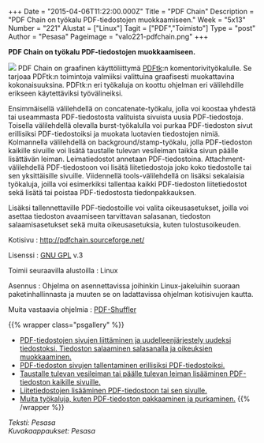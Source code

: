 +++
Date = "2015-04-06T11:22:00.000Z"
Title = "PDF Chain"
Description = "PDF Chain on työkalu PDF-tiedostojen muokkaamiseen."
Week = "5x13"
Number = "221"
Alustat = ["Linux"]
Tagit = ["PDF","Toimisto"]
Type = "post"
Author = "Pesasa"
Pageimage = "valo221-pdfchain.png"
+++


**PDF Chain on työkalu PDF-tiedostojen muokkaamiseen.**

![ ](/images/valo221-pdfchain.png "fig:valo221-pdfchain.png") PDF Chain on
graafinen käyttöliittymä [PDFtk](PDFtk):n
komentorivityökalulle. Se tarjoaa PDFtk:n toimintoja valmiiksi
valittuina graafisesti muokattavina kokonaisuuksina. PDFtk:n eri
työkaluja on koottu ohjelman eri välilehdille erikseen käytettäviksi
työvälineiksi.

Ensimmäisellä välilehdellä on concatenate-työkalu, jolla voi koostaa
yhdestä tai useammasta PDF-tiedostosta valituista sivuista uusia
PDF-tiedostoja. Toisella välilehdellä olevalla burst-työkalulla voi
purkaa PDF-tiedoston sivut erillisiksi PDF-tiedostoiksi ja muokata
luotavien tiedostojen nimiä. Kolmannella välilehdellä on
background/stamp-työkalu, jolla PDF-tiedoston kaikille sivuille voi
lisätä taustalle tulevan vesileiman taikka sivun päälle lisättävän
leiman. Leimatiedostot annetaan PDF-tiedostoina. Attachment-välilehdellä
PDF-tiedostoon voi lisätä liitetiedostoja joko koko tiedostolle tai sen
yksittäisille sivuille. Viidennellä tools-välilehdellä on lisäksi
sekalaisia työkaluja, joilla voi esimerkiksi tallentaa kaikki
PDF-tiedoston liitetiedostot sekä lisätä tai poistaa PDF-tiedostosta
tiedonpakkauksen.

Lisäksi tallennettaville PDF-tiedostoille voi valita oikeusasetukset,
joilla voi asettaa tiedoston avaamiseen tarvittavan salasanan, tiedoston
salaamisasetukset sekä muita oikeusasetuksia, kuten tulostusoikeuden.

Kotisivu
:   <http://pdfchain.sourceforge.net/>

Lisenssi
:   [GNU GPL](GNU_GPL) v.3

Toimii seuraavilla alustoilla
:   Linux

Asennus
:   Ohjelma on asennettavissa joihinkin Linux-jakeluihin suoraan
    paketinhallinnasta ja muuten se on ladattavissa ohjelman kotisivujen
    kautta.

Muita vastaavia ohjelmia
:   [PDF-Shuffler](PDF-Shuffler)

{{% wrapper class="psgallery" %}}
-   [PDF-tiedostojen sivujen liittäminen ja uudelleenjärjestely uudeksi
    tiedostoksi. Tiedoston salaaminen salasanalla ja oikeuksien
    muokkaaminen.](/images/pdfchain-1.jpg)
-   [PDF-tiedoston sivujen tallentaminen erillisiksi
    PDF-tiedostoiksi.](/images/pdfchain-2.jpg)
-   [Taustalle tulevan vesileiman tai päälle tulevan leiman lisääminen
    PDF-tiedoston kaikille sivuille.](/images/pdfchain-3.jpg)
-   [Liitetiedostojen lisääminen PDF-tiedostoon tai sen
    sivulle.](/images/pdfchain-4.jpg)
-   [Muita työkaluja, kuten PDF-tiedoston pakkaaminen ja
    purkaminen.](/images/pdfchain-5.jpg)
{{% /wrapper %}}

*Teksti: Pesasa* <br />
*Kuvakaappaukset: Pesasa*

